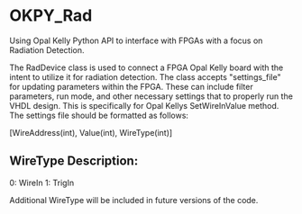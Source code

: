 # OKPY_Rad
Using Opal Kelly Python API to interface with FPGAs with a focus on Radiation Detection.


The RadDevice class is used to connect a FPGA Opal Kelly board with the intent to
utilize it for radiation detection. The class accepts "settings_file" for updating
parameters within the FPGA. These can include filter parameters, run mode, and other
necessary settings that to properly run the VHDL design. This is specifically
for Opal Kellys SetWireInValue method. The settings file should be formatted as follows:

[WireAddress(int), Value(int), WireType(int)]

WireType Description:
---------------------
0: WireIn
1: TrigIn

Additional WireType will be included in future versions of the code.
